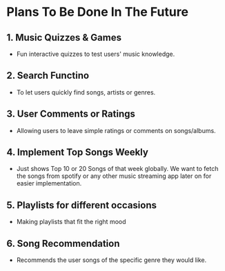 # Plans To Be Done In The Future

## 1. Music Quizzes & Games
- Fun interactive quizzes to test users' music knowledge.

## 2. Search Functino
- To let users quickly find songs, artists or genres.

## 3. User Comments or Ratings
- Allowing users to leave simple ratings or comments on songs/albums. 

## 4. Implement Top Songs Weekly
- Just shows Top 10 or 20 Songs of that week globally. We want to fetch the songs from spotify or any other music streaming app later on for easier implementation.

## 5. Playlists for different occasions
- Making playlists that fit the right mood

## 6. Song Recommendation
- Recommends the user songs of the specific genre they would like.